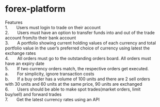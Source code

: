 # forex-platform
Features  
1.       Users must login to trade on their account  
2.       Users must have an option to transfer funds into and out of the trade account from/to their bank account  
3.       A portfolio showing current holding values of each currency and total portfolio value in the user’s preferred choice of currency using latest the exchange rates  
4.       All orders must go to the outstanding orders board. All orders must have an expiry date  
5.       If two currency orders match, the respective orders get executed.  
  a.       For simplicity, ignore transaction costs  
  b.       If a buy order has a volume of 100 units and there are 2 sell orders with 30 units and 60 units at the same price, 90 units are exchanged  
6.       Users should be able to make spot trades(market orders, limit buy/sell) and forward trades  
7.       Get the latest currency rates using an API  
